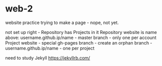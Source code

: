 # web-2
website practice
trying to make a page - nope, not yet.

not set up right - 
Repository has Projects in it
Repository website is name above: username.github.ip/name - master branch - only one per account
Project website - special gh-pages branch - create an orphan branch - username.github.ip/name - one per project

need to study Jekyll https://jekyllrb.com/
